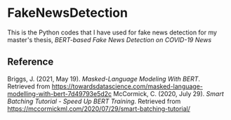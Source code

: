 # FakeNewsDetection

This is the Python codes that I have used for fake news detection for my master's thesis, <i>BERT-based Fake News Detection on COVID-19 News</i>
<br>

## Reference
Briggs, J. (2021, May 19). <i>Masked-Language Modeling With BERT</i>. Retrieved from https://towardsdatascience.com/masked-language-modelling-with-bert-7d49793e5d2c <bf>
McCormick, C. (2020, July 29). <i>Smart Batching Tutorial - Speed Up BERT Training</i>. Retrieved from https://mccormickml.com/2020/07/29/smart-batching-tutorial/
